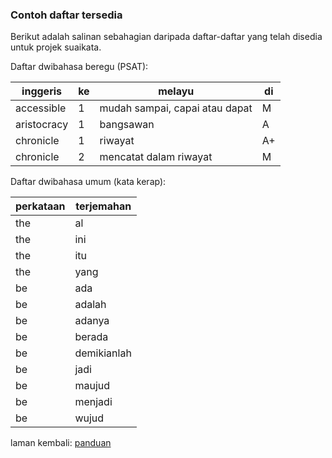 ---
---

### Contoh daftar tersedia

Berikut adalah salinan sebahagian daripada daftar-daftar
yang telah disedia untuk projek suaikata.

Daftar dwibahasa beregu (PSAT):

| inggeris    | ke | melayu                         | di |
| ----------- | -- | ------------------------------ | -- |
| accessible  | 1  | mudah sampai, capai atau dapat | M  |
| aristocracy | 1  | bangsawan                      | A  |
| chronicle   | 1  | riwayat                        | A+ |
| chronicle   | 2  | mencatat dalam riwayat         | M  |

Daftar dwibahasa umum (kata kerap):

| perkataan | terjemahan  |
| --------- | ----------- |
| the       | al          |
| the       | ini         |
| the       | itu         |
| the       | yang        |
| be        | ada         |
| be        | adalah      |
| be        | adanya      |
| be        | berada      |
| be        | demikianlah |
| be        | jadi        |
| be        | maujud      |
| be        | menjadi     |
| be        | wujud       |

laman kembali: [panduan][0]

  [0]: ../index.md
